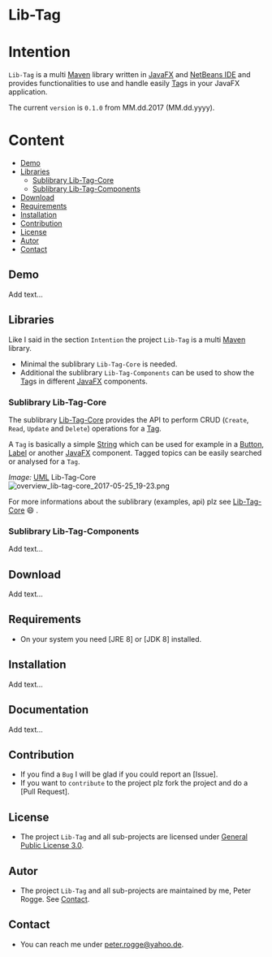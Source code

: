 Lib-Tag
===



Intention
===

`Lib-Tag` is a multi [Maven] library written in [JavaFX] and [NetBeans IDE] and 
provides functionalities to use and handle easily [Tag]s in your JavaFX application.


The current `version` is `0.1.0` from MM.dd.2017 (MM.dd.yyyy).



Content
===

* [Demo](#Demo)
* [Libraries](#Libraries)
    * [Sublibrary Lib-Tag-Core](#LiTaCor)
    * [Sublibrary Lib-Tag-Components](#LiTaCom)
* [Download](#Download)
* [Requirements](#Requirements)
* [Installation](#Installation)
* [Contribution](#Contribution)
* [License](#License)
* [Autor](#Autor)
* [Contact](#Contact)



Demo<a name="Demo" />
---

Add text...



Libraries<a name="Libraries" />
---

Like I said in the section `Intention` the project `Lib-Tag` is a multi [Maven] 
library.
* Minimal the sublibrary `Lib-Tag-Core` is needed.
* Additional the sublibrary `Lib-Tag-Components` can be used to show the [Tag]s 
  in different [JavaFX] components.


### Sublibrary Lib-Tag-Core<a name="LiTaCor" />

The sublibrary [Lib-Tag-Core] provides the API to perform CRUD (`Create`, `Read`, 
`Update` and `Delete`) operations for a [Tag].

A `Tag` is basically a simple [String] which can be used for example in a [Button], 
[Label] or another [JavaFX] component. Tagged topics can be easily searched or 
analysed for a `Tag`.

_Image:_ [UML] Lib-Tag-Core  
![overview_lib-tag-core_2017-05-25_19-23.png][overview_lib-tag-core_2017-05-25_19-23]

For more informations about the sublibrary (examples, api) plz see [Lib-Tag-Core] :smile: .


### Sublibrary Lib-Tag-Components<a name="LiTaCom" />

Add text...



Download<a name="Download" />
---

Add text...



Requirements<a name="Requirements" />
---

* On your system you need [JRE 8] or [JDK 8] installed.



Installation<a name="Installation" />
---

Add text...



Documentation<a name="Documentation" />
---

Add text...



Contribution<a name="Contribution" />
---

* If you find a `Bug` I will be glad if you could report an [Issue].
* If you want to `contribute` to the project plz fork the project and do a [Pull Request].



License<a name="License" />
---

* The project `Lib-Tag` and all sub-projects are licensed under [General Public License 3.0].



Autor<a name="Autor" />
---

* The project `Lib-Tag` and all sub-projects are maintained by me, Peter Rogge. 
  See [Contact](#Contact).



Contact<a name="Contact" />
---

* You can reach me under <peter.rogge@yahoo.de>.



[//]: # (Images)
[overview_lib-tag-core_2017-05-25_19-23]:https://cloud.githubusercontent.com/assets/8161815/26462105/c35caf22-417f-11e7-9831-fd6fadda85cb.png



[//]: # (Links)
[Button]:https://docs.oracle.com/javase/8/javafx/api/javafx/scene/control/Button.html
[General Public License 3.0]:http://www.gnu.org/licenses/gpl-3.0.en.html
[JavaFX]:http://docs.oracle.com/javase/8/javase-clienttechnologies.htm
[Label]:https://docs.oracle.com/javase/8/javafx/api/javafx/scene/control/Label.html
[Lib-Tag-Core]:https://github.com/Naoghuman/lib-tag/tree/master/lib-tag-core
[Maven]:http://maven.apache.org/
[NetBeans IDE]:https://netbeans.org/
[String]:https://docs.oracle.com/javase/8/docs/api/java/lang/String.html
[Tag]:https://github.com/Naoghuman/lib-tag/blob/master/lib-tag-core/src/main/java/com/github/naoghuman/lib/tag/core/Tag.java
[UML]:https://en.wikipedia.org/wiki/Unified_Modeling_Language
